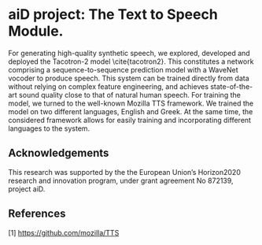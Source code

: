 # aiD project: The Text to Speech Module.

For generating high-quality synthetic speech, we explored, developed and deployed the Tacotron-2 model \cite{tacotron2}.
This constitutes a network comprising a sequence-to-sequence prediction model 
with a WaveNet vocoder to produce speech. This system can be trained directly from 
data without relying on complex feature engineering, and achieves state-of-the-art 
sound quality close to that of natural human speech. For training the model, 
we turned to the well-known Mozilla TTS framework. We trained the model on two different languages, 
English and Greek. At the same time, the considered framework allows for easily training and incorporating
different languages to the system.  

## Acknowledgements
This  research  was supported  by  the  the European Union’s Horizon2020 research and innovation program, under grant agreement  No  872139,  project  aiD.

## References 
[1] https://github.com/mozilla/TTS

